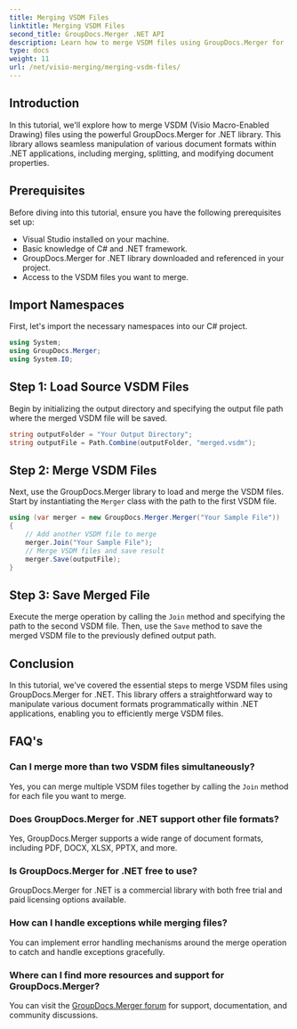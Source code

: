 ```yaml
---
title: Merging VSDM Files
linktitle: Merging VSDM Files
second_title: GroupDocs.Merger .NET API
description: Learn how to merge VSDM files using GroupDocs.Merger for .NET. Simplify your document management tasks with this easy-to-use library.
type: docs
weight: 11
url: /net/visio-merging/merging-vsdm-files/
---
```

## Introduction
In this tutorial, we'll explore how to merge VSDM (Visio Macro-Enabled Drawing) files using the powerful GroupDocs.Merger for .NET library. This library allows seamless manipulation of various document formats within .NET applications, including merging, splitting, and modifying document properties.
## Prerequisites
Before diving into this tutorial, ensure you have the following prerequisites set up:
- Visual Studio installed on your machine.
- Basic knowledge of C# and .NET framework.
- GroupDocs.Merger for .NET library downloaded and referenced in your project.
- Access to the VSDM files you want to merge.

## Import Namespaces
First, let's import the necessary namespaces into our C# project.
```csharp
using System; 
using GroupDocs.Merger;
using System.IO;
```
## Step 1: Load Source VSDM Files
Begin by initializing the output directory and specifying the output file path where the merged VSDM file will be saved.
```csharp
string outputFolder = "Your Output Directory";
string outputFile = Path.Combine(outputFolder, "merged.vsdm");
```
## Step 2: Merge VSDM Files
Next, use the GroupDocs.Merger library to load and merge the VSDM files. Start by instantiating the `Merger` class with the path to the first VSDM file.
```csharp
using (var merger = new GroupDocs.Merger.Merger("Your Sample File"))
{
    // Add another VSDM file to merge
    merger.Join("Your Sample File");
    // Merge VSDM files and save result
    merger.Save(outputFile);
}
```
## Step 3: Save Merged File
Execute the merge operation by calling the `Join` method and specifying the path to the second VSDM file. Then, use the `Save` method to save the merged VSDM file to the previously defined output path.

## Conclusion
In this tutorial, we've covered the essential steps to merge VSDM files using GroupDocs.Merger for .NET. This library offers a straightforward way to manipulate various document formats programmatically within .NET applications, enabling you to efficiently merge VSDM files.

## FAQ's
### Can I merge more than two VSDM files simultaneously?
Yes, you can merge multiple VSDM files together by calling the `Join` method for each file you want to merge.
### Does GroupDocs.Merger for .NET support other file formats?
Yes, GroupDocs.Merger supports a wide range of document formats, including PDF, DOCX, XLSX, PPTX, and more.
### Is GroupDocs.Merger for .NET free to use?
GroupDocs.Merger for .NET is a commercial library with both free trial and paid licensing options available.
### How can I handle exceptions while merging files?
You can implement error handling mechanisms around the merge operation to catch and handle exceptions gracefully.
### Where can I find more resources and support for GroupDocs.Merger?
You can visit the [GroupDocs.Merger forum](https://forum.groupdocs.com/c/merger/32) for support, documentation, and community discussions.
